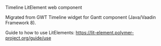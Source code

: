 Timeline LitElement web component

Migrated from GWT Timeline widget for Gantt component (Java/Vaadin Framework 8).

Guide to how to use LitElements:
https://lit-element.polymer-project.org/guide/use